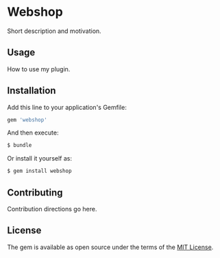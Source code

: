 # Webshop
Short description and motivation.

## Usage
How to use my plugin.

## Installation
Add this line to your application's Gemfile:

```ruby
gem 'webshop'
```

And then execute:
```bash
$ bundle
```

Or install it yourself as:
```bash
$ gem install webshop
```

## Contributing
Contribution directions go here.

## License
The gem is available as open source under the terms of the [MIT License](https://opensource.org/licenses/MIT).
